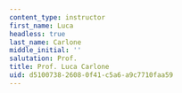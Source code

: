 ```yaml
---
content_type: instructor
first_name: Luca
headless: true
last_name: Carlone
middle_initial: ''
salutation: Prof.
title: Prof. Luca Carlone
uid: d5100738-2608-0f41-c5a6-a9c7710faa59
---
```

